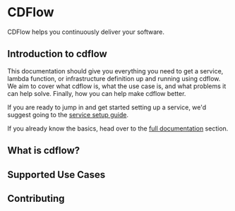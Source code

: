 # CDFlow

CDFlow helps you continuously deliver your software.

## Introduction to cdflow

This documentation should give you everything you need to get a service, lambda function, or infrastructure definition up and running using cdflow. We aim to cover what cdflow is, what the use case is, and what problems it can help solve. Finally, how you can help make cdflow better.

If you are ready to jump in and get started setting up a service, we'd suggest going to the [service setup guide](guides/manual-setup).

If you already know the basics, head over to the [full documentation]() section.

What is cdflow?
---------------


Supported Use Cases
--------------------


Contributing
------------
